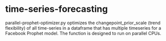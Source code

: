 # time-series-forecasting

parallel-prophet-optimizer.py optimizes the changepoint_prior_scale (trend flexibility) of all time-series in a dataframe that has multiple timeseries for a Facebook Prophet model.
The function is designed to run on parallel CPUs.

